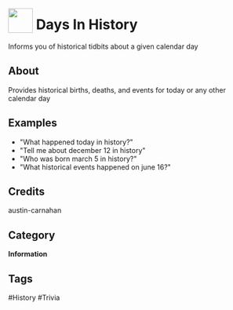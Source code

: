 # <img src="https://raw.githack.com/FortAwesome/Font-Awesome/master/svgs/solid/robot.svg" card_color="#40DBB0" width="50" height="50" style="vertical-align:bottom"/> Days In History
Informs you of historical tidbits about a given calendar day

## About
Provides historical births, deaths, and events for today or any other calendar day

## Examples
* "What happened today in history?"
* "Tell me about december 12 in history"
* "Who was born march 5 in history?"
* "What historical events happened on june 16?"

## Credits
austin-carnahan

## Category
**Information**

## Tags
#History
#Trivia

